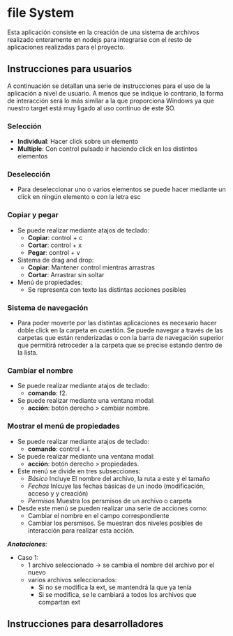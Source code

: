 # file System
Esta aplicación  consiste en la creación de una sistema de archivos realizado enteramente en nodejs para integrarse con el resto de aplicaciones realizadas para el proyecto.

## Instrucciones para usuarios
A continuación se detallan una serie de instrucciones para el uso de la aplicación a nivel de usuario. A menos que se indique lo contrario, la forma de interacción será lo más similar a la que proporciona Windows ya que nuestro target está muy ligado al uso continuo de este SO.

### Selección
- **Individual**: Hacer click sobre un elemento
- **Multiple**: Con control pulsado ir haciendo click en los distintos elementos

### Deselección
- Para deseleccionar uno o varios elementos se puede hacer mediante un click en ningún elemento o con la letra esc

### Copiar y pegar
- Se puede realizar mediante atajos de teclado:
	- **Copiar**: control + c
	- **Cortar**: control + x
	- **Pegar**: control + v
- Sistema de drag and drop:
	- **Copiar**: Mantener control mientras arrastras
	- **Cortar**: Arrastrar sin soltar
- Menú de propiedades:
	- Se representa con texto las distintas acciones posibles

### Sistema de navegación
- Para poder moverte por las distintas aplicaciones es necesario hacer doble click en la carpeta en cuestión. Se puede navegar a través de las carpetas que están renderizadas o con la barra de navegación superior que permitirá retroceder a la carpeta que se precise estando dentro de la lista.

### Cambiar el nombre
- Se puede realizar mediante atajos de teclado:
	- **comando**: f2.
- Se puede realizar mediante una ventana modal:
	- **acción**: botón derecho > cambiar nombre.

### Mostrar el menú de propiedades
- Se puede realizar mediante atajos de teclado:
	- **comando**: control + i.
- Se puede realizar mediante una ventana modal:
	- **acción**: botón derecho > propiedades.
- Este menú se divide en tres subsecciones:
	- *Básico* Incluye El nombre del archivo, la ruta a este y el tamaño
	- *Fechas* Inlcuye las fechas básicas de un inodo (modificación, acceso y y creación)
	- *Permisos* Muestra los persmisos de un archivo o carpeta
- Desde este menú se pueden realizar una serie de acciones como:
	- Cambiar el nombre en el campo correspondiente
	- Cambiar los persmisos. Se muestran dos niveles posibles de interacción para realizar esta acción.

***Anotaciones***:

- Caso 1:
	- 1 archivo seleccionado -> se cambia el nombre del archivo por el nuevo
	- varios archivos seleccionados:
		- Si no se modifica la ext, se mantendrá la que ya tenía
		- Si se modifica, se le cambiará a todos los archivos que compartan ext 

## Instrucciones para desarrolladores